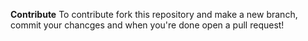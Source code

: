 **Contribute**
To contribute fork this repository and make a new branch, commit your chancges and when you're done open a pull request!
